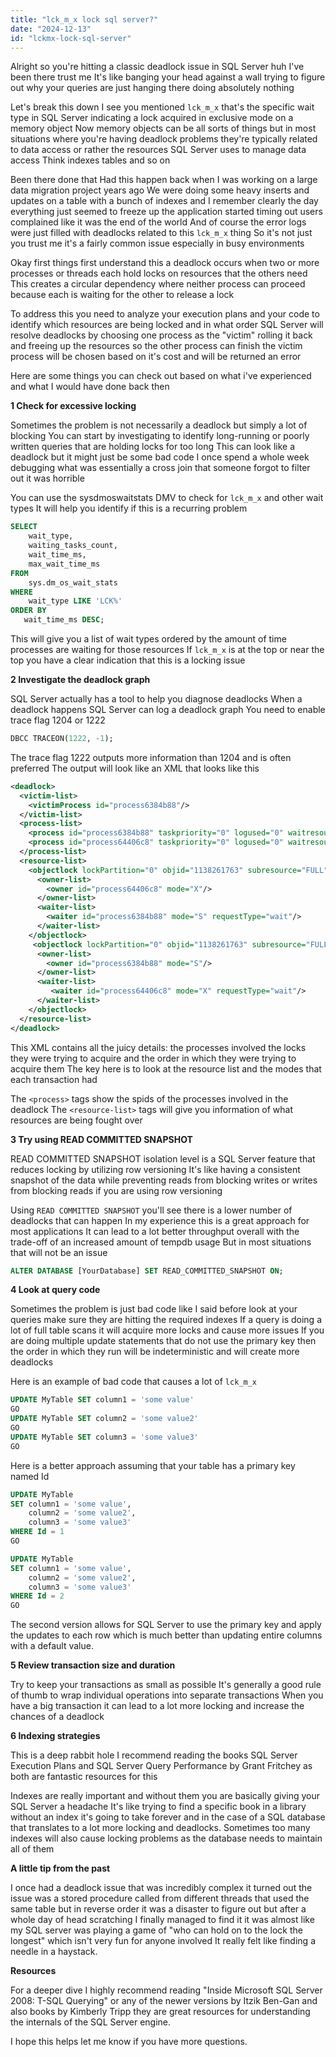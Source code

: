 ```yaml
---
title: "lck_m_x lock sql server?"
date: "2024-12-13"
id: "lckmx-lock-sql-server"
---
```


Alright so you're hitting a classic deadlock issue in SQL Server huh I've been there trust me It's like banging your head against a wall trying to figure out why your queries are just hanging there doing absolutely nothing

Let's break this down I see you mentioned `lck_m_x` that's the specific wait type in SQL Server indicating a lock acquired in exclusive mode on a memory object Now memory objects can be all sorts of things but in most situations where you're having deadlock problems they're typically related to data access or rather the resources SQL Server uses to manage data access Think indexes tables and so on

Been there done that Had this happen back when I was working on a large data migration project years ago We were doing some heavy inserts and updates on a table with a bunch of indexes and I remember clearly the day everything just seemed to freeze up the application started timing out users complained like it was the end of the world And of course the error logs were just filled with deadlocks related to this `lck_m_x` thing So it's not just you trust me it's a fairly common issue especially in busy environments

Okay first things first understand this a deadlock occurs when two or more processes or threads each hold locks on resources that the others need This creates a circular dependency where neither process can proceed because each is waiting for the other to release a lock

To address this you need to analyze your execution plans and your code to identify which resources are being locked and in what order SQL Server will resolve deadlocks by choosing one process as the "victim" rolling it back and freeing up the resources so the other process can finish the victim process will be chosen based on it's cost and will be returned an error

Here are some things you can check out based on what i've experienced and what I would have done back then

**1 Check for excessive locking**

Sometimes the problem is not necessarily a deadlock but simply a lot of blocking You can start by investigating to identify long-running or poorly written queries that are holding locks for too long This can look like a deadlock but it might just be some bad code I once spend a whole week debugging what was essentially a cross join that someone forgot to filter out it was horrible

You can use the sysdmoswaitstats DMV to check for `lck_m_x` and other wait types It will help you identify if this is a recurring problem

```sql
SELECT
    wait_type,
    waiting_tasks_count,
    wait_time_ms,
    max_wait_time_ms
FROM
    sys.dm_os_wait_stats
WHERE
    wait_type LIKE 'LCK%'
ORDER BY
   wait_time_ms DESC;
```

This will give you a list of wait types ordered by the amount of time processes are waiting for those resources If `lck_m_x` is at the top or near the top you have a clear indication that this is a locking issue

**2 Investigate the deadlock graph**

SQL Server actually has a tool to help you diagnose deadlocks When a deadlock happens SQL Server can log a deadlock graph You need to enable trace flag 1204 or 1222

```sql
DBCC TRACEON(1222, -1);
```

The trace flag 1222 outputs more information than 1204 and is often preferred The output will look like an XML that looks like this

```xml
<deadlock>
  <victim-list>
    <victimProcess id="process6384b88"/>
  </victim-list>
  <process-list>
    <process id="process6384b88" taskpriority="0" logused="0" waitresource="OBJECT: 5:1138261763:0 "  spid="53"  transactioncount="2" lastbatchstarted="2024-07-28T16:32:46.807" lastbatchcompleted="2024-07-28T16:32:46.807" clientapp="Microsoft JDBC Driver for SQL Server" hostname="my-host" hostpid="1234" loginname="sa" isolationlevel="read committed (2)" xactid="208355" currentdb="5" lockMode="S" schedulerid="1" kpid="12345" status="suspended" spid="53" sbid="0" ecid="0" priority="0" trancount="2" lasttranstarted="2024-07-28T16:32:46.797" lasttrancompleted="2024-07-28T16:32:46.797" clientoption1="671088672" clientoption2="128050" />
    <process id="process64406c8" taskpriority="0" logused="0" waitresource="OBJECT: 5:1138261763:0 " spid="54"  transactioncount="2" lastbatchstarted="2024-07-28T16:32:46.810" lastbatchcompleted="2024-07-28T16:32:46.810" clientapp="Microsoft JDBC Driver for SQL Server" hostname="my-host" hostpid="1234" loginname="sa" isolationlevel="read committed (2)" xactid="208356" currentdb="5" lockMode="X" schedulerid="1" kpid="12346" status="suspended" spid="54" sbid="0" ecid="0" priority="0" trancount="2" lasttranstarted="2024-07-28T16:32:46.807" lasttrancompleted="2024-07-28T16:32:46.807" clientoption1="671088672" clientoption2="128050" />
  </process-list>
  <resource-list>
    <objectlock lockPartition="0" objid="1138261763" subresource="FULL" dbid="5" objectname="dbo.MyTable" id="lock4c123450" mode="X" associatedObjectId="1138261763">
      <owner-list>
        <owner id="process64406c8" mode="X"/>
      </owner-list>
      <waiter-list>
        <waiter id="process6384b88" mode="S" requestType="wait"/>
      </waiter-list>
    </objectlock>
     <objectlock lockPartition="0" objid="1138261763" subresource="FULL" dbid="5" objectname="dbo.MyTable" id="lock4c123450" mode="S" associatedObjectId="1138261763">
      <owner-list>
        <owner id="process6384b88" mode="S"/>
      </owner-list>
      <waiter-list>
         <waiter id="process64406c8" mode="X" requestType="wait"/>
      </waiter-list>
    </objectlock>
  </resource-list>
</deadlock>
```

This XML contains all the juicy details: the processes involved the locks they were trying to acquire and the order in which they were trying to acquire them The key here is to look at the resource list and the modes that each transaction had

The `<process>` tags show the spids of the processes involved in the deadlock The `<resource-list>` tags will give you information of what resources are being fought over

**3 Try using READ COMMITTED SNAPSHOT**

READ COMMITTED SNAPSHOT isolation level is a SQL Server feature that reduces locking by utilizing row versioning It's like having a consistent snapshot of the data while preventing reads from blocking writes or writes from blocking reads if you are using row versioning

Using `READ COMMITTED SNAPSHOT` you'll see there is a lower number of deadlocks that can happen In my experience this is a great approach for most applications It can lead to a lot better throughput overall with the trade-off of an increased amount of tempdb usage But in most situations that will not be an issue

```sql
ALTER DATABASE [YourDatabase] SET READ_COMMITTED_SNAPSHOT ON;
```

**4 Look at query code**

Sometimes the problem is just bad code like I said before look at your queries make sure they are hitting the required indexes If a query is doing a lot of full table scans it will acquire more locks and cause more issues If you are doing multiple update statements that do not use the primary key then the order in which they run will be indeterministic and will create more deadlocks

Here is an example of bad code that causes a lot of `lck_m_x`

```sql
UPDATE MyTable SET column1 = 'some value'
GO
UPDATE MyTable SET column2 = 'some value2'
GO
UPDATE MyTable SET column3 = 'some value3'
GO

```

Here is a better approach assuming that your table has a primary key named Id

```sql
UPDATE MyTable
SET column1 = 'some value',
    column2 = 'some value2',
    column3 = 'some value3'
WHERE Id = 1
GO

UPDATE MyTable
SET column1 = 'some value',
    column2 = 'some value2',
    column3 = 'some value3'
WHERE Id = 2
GO
```

The second version allows for SQL Server to use the primary key and apply the updates to each row which is much better than updating entire columns with a default value.

**5 Review transaction size and duration**

Try to keep your transactions as small as possible It's generally a good rule of thumb to wrap individual operations into separate transactions When you have a big transaction it can lead to a lot more locking and increase the chances of a deadlock

**6 Indexing strategies**

This is a deep rabbit hole I recommend reading the books SQL Server Execution Plans and SQL Server Query Performance by Grant Fritchey as both are fantastic resources for this

Indexes are really important and without them you are basically giving your SQL Server a headache It's like trying to find a specific book in a library without an index it's going to take forever and in the case of a SQL database that translates to a lot more locking and deadlocks. Sometimes too many indexes will also cause locking problems as the database needs to maintain all of them

**A little tip from the past**

I once had a deadlock issue that was incredibly complex it turned out the issue was a stored procedure called from different threads that used the same table but in reverse order it was a disaster to figure out but after a whole day of head scratching I finally managed to find it it was almost like my SQL server was playing a game of "who can hold on to the lock the longest" which isn't very fun for anyone involved It really felt like finding a needle in a haystack.

**Resources**

For a deeper dive I highly recommend reading "Inside Microsoft SQL Server 2008: T-SQL Querying" or any of the newer versions by Itzik Ben-Gan and also books by Kimberly Tripp they are great resources for understanding the internals of the SQL Server engine.

I hope this helps let me know if you have more questions.

